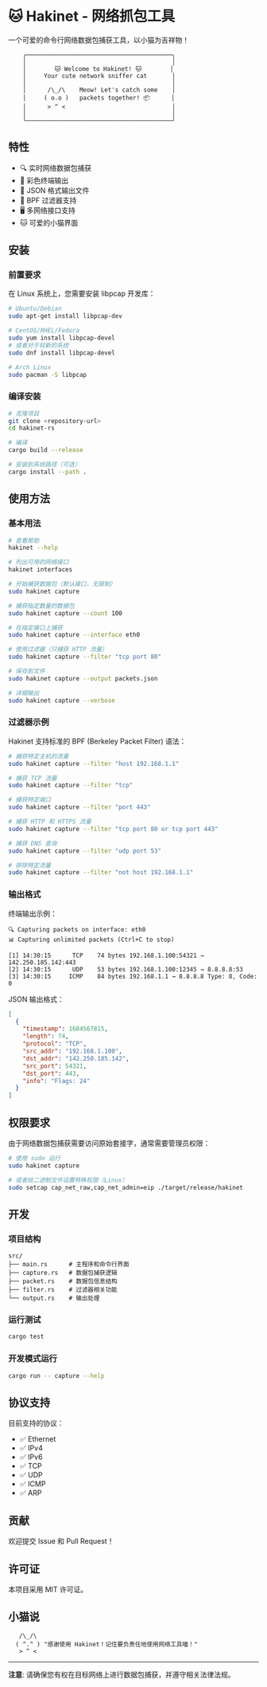 # 🐱 Hakinet - 网络抓包工具

一个可爱的命令行网络数据包捕获工具，以小猫为吉祥物！

```
    ╭─────────────────────────────────────────╮
    │                                         │
    │        🐱 Welcome to Hakinet! 🐱        │
    │     Your cute network sniffer cat       │
    │                                         │
    │      /\_/\    Meow! Let's catch some    │
    │     ( o.o )   packets together! 📦      │
    │      > ^ <                              │
    │                                         │
    ╰─────────────────────────────────────────╯
```

## 特性

- 🔍 实时网络数据包捕获
- 🌈 彩色终端输出
- 📁 JSON 格式输出文件
- 🔧 BPF 过滤器支持
- 🖥️ 多网络接口支持
- 🐱 可爱的小猫界面

## 安装

### 前置要求

在 Linux 系统上，您需要安装 libpcap 开发库：

```bash
# Ubuntu/Debian
sudo apt-get install libpcap-dev

# CentOS/RHEL/Fedora
sudo yum install libpcap-devel
# 或者对于较新的系统
sudo dnf install libpcap-devel

# Arch Linux
sudo pacman -S libpcap
```

### 编译安装

```bash
# 克隆项目
git clone <repository-url>
cd hakinet-rs

# 编译
cargo build --release

# 安装到系统路径（可选）
cargo install --path .
```

## 使用方法

### 基本用法

```bash
# 查看帮助
hakinet --help

# 列出可用的网络接口
hakinet interfaces

# 开始捕获数据包（默认接口，无限制）
sudo hakinet capture

# 捕获指定数量的数据包
sudo hakinet capture --count 100

# 在指定接口上捕获
sudo hakinet capture --interface eth0

# 使用过滤器（只捕获 HTTP 流量）
sudo hakinet capture --filter "tcp port 80"

# 保存到文件
sudo hakinet capture --output packets.json

# 详细输出
sudo hakinet capture --verbose
```

### 过滤器示例

Hakinet 支持标准的 BPF (Berkeley Packet Filter) 语法：

```bash
# 捕获特定主机的流量
sudo hakinet capture --filter "host 192.168.1.1"

# 捕获 TCP 流量
sudo hakinet capture --filter "tcp"

# 捕获特定端口
sudo hakinet capture --filter "port 443"

# 捕获 HTTP 和 HTTPS 流量
sudo hakinet capture --filter "tcp port 80 or tcp port 443"

# 捕获 DNS 查询
sudo hakinet capture --filter "udp port 53"

# 排除特定流量
sudo hakinet capture --filter "not host 192.168.1.1"
```

### 输出格式

终端输出示例：
```
🔍 Capturing packets on interface: eth0
📊 Capturing unlimited packets (Ctrl+C to stop)

[1] 14:30:15      TCP    74 bytes 192.168.1.100:54321 → 142.250.185.142:443
[2] 14:30:15      UDP    53 bytes 192.168.1.100:12345 → 8.8.8.8:53
[3] 14:30:15     ICMP    84 bytes 192.168.1.1 → 8.8.8.8 Type: 8, Code: 0
```

JSON 输出格式：
```json
[
  {
    "timestamp": 1684567815,
    "length": 74,
    "protocol": "TCP",
    "src_addr": "192.168.1.100",
    "dst_addr": "142.250.185.142",
    "src_port": 54321,
    "dst_port": 443,
    "info": "Flags: 24"
  }
]
```

## 权限要求

由于网络数据包捕获需要访问原始套接字，通常需要管理员权限：

```bash
# 使用 sudo 运行
sudo hakinet capture

# 或者给二进制文件设置特殊权限（Linux）
sudo setcap cap_net_raw,cap_net_admin=eip ./target/release/hakinet
```

## 开发

### 项目结构

```
src/
├── main.rs      # 主程序和命令行界面
├── capture.rs   # 数据包捕获逻辑
├── packet.rs    # 数据包信息结构
├── filter.rs    # 过滤器相关功能
└── output.rs    # 输出处理
```

### 运行测试

```bash
cargo test
```

### 开发模式运行

```bash
cargo run -- capture --help
```

## 协议支持

目前支持的协议：
- ✅ Ethernet
- ✅ IPv4
- ✅ IPv6
- ✅ TCP
- ✅ UDP
- ✅ ICMP
- ✅ ARP

## 贡献

欢迎提交 Issue 和 Pull Request！

## 许可证

本项目采用 MIT 许可证。

## 小猫说

```
   /\_/\
  ( ^.^ ) "感谢使用 Hakinet！记住要负责任地使用网络工具喵！"
   > ^ <
```

---

**注意**: 请确保您有权在目标网络上进行数据包捕获，并遵守相关法律法规。

